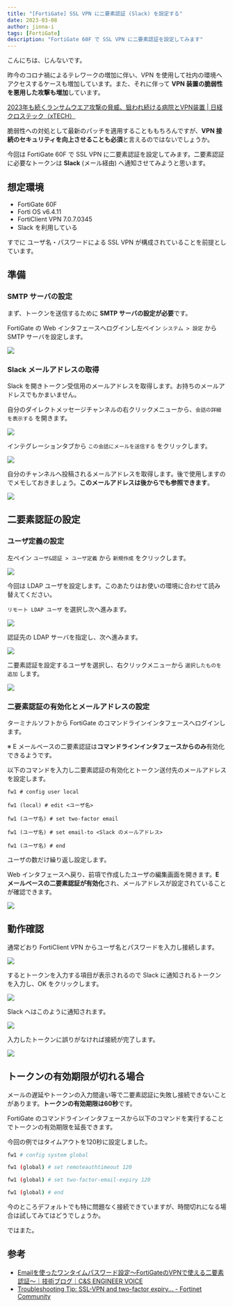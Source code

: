 ```yaml
---
title: "[FortiGate] SSL VPN に二要素認証 (Slack) を設定する"
date: 2023-03-08
author: jinna-i
tags: [FortiGate]
description: "FortiGate 60F で SSL VPN に二要素認証を設定してみます"
---
```


こんにちは、じんないです。

昨今のコロナ禍によるテレワークの増加に伴い、VPN を使用して社内の環境へアクセスするケースも増加しています。また、それに伴って **VPN 装置の脆弱性を悪用した攻撃も増加**しています。

[2023年も続くランサムウエア攻撃の脅威、狙われ続ける病院とVPN装置 | 日経クロステック（xTECH）](https://xtech.nikkei.com/atcl/nxt/column/18/02294/00005/)

脆弱性への対処として最新のパッチを適用することももちろんですが、**VPN 接続のセキュリティを向上させることも必須**と言えるのではないでしょうか。

今回は FortiGate 60F で SSL VPN に二要素認証を設定してみます。二要素認証に必要なトークンは **Slack** (メール経由) へ通知させてみようと思います。

## 想定環境

- FortiGate 60F
- Forti OS v6.4.11
- FortiClient VPN 7.0.7.0345
- Slack を利用している

すでに ユーザ名・パスワードによる SSL VPN が構成されていることを前提としています。

## 準備
### SMTP サーバの設定

まず、トークンを送信するために **SMTP サーバの設定が必要**です。

FortiGate の Web インタフェースへログインし左ペイン `システム > 設定` から SMTP サーバを設定します。

![](images/005.png)


### Slack メールアドレスの取得

Slack を開きトークン受信用のメールアドレスを取得します。お持ちのメールアドレスでもかまいません。

自分のダイレクトメッセージチャンネルの右クリックメニューから、`会話の詳細を表示する` を開きます。

![](images/001.png)

インテグレーションタブから `この会話にメールを送信する` をクリックします。

![](images/002.png)

自分のチャンネルへ投稿されるメールアドレスを取得します。後で使用しますのでメモしておきましょう。**このメールアドレスは後からでも参照できます**。

![](images/003.png)


## 二要素認証の設定
### ユーザ定義の設定

左ペイン `ユーザ&認証 > ユーザ定義` から `新規作成` をクリックします。

![](images/004.png)

今回は LDAP ユーザを設定します。このあたりはお使いの環境に合わせて読み替えてください。

`リモート LDAP ユーザ` を選択し次へ進みます。

![](images/006.png)

認証先の LDAP サーバを指定し、次へ進みます。

![](images/007.png)

二要素認証を設定するユーザを選択し、右クリックメニューから `選択したものを追加` します。

![](images/008.png)

### 二要素認証の有効化とメールアドレスの設定

ターミナルソフトから FortiGate のコマンドラインインタフェースへログインします。

※ E メールベースの二要素認証は**コマンドラインインタフェースからのみ**有効化できるようです。

以下のコマンドを入力し二要素認証の有効化とトークン送付先のメールアドレスを設定します。

```
fw1 # config user local

fw1 (local) # edit <ユーザ名>

fw1 (ユーザ名) # set two-factor email

fw1 (ユーザ名) # set email-to <Slack のメールアドレス>

fw1 (ユーザ名) # end
```

ユーザの数だけ繰り返し設定します。

Web インタフェースへ戻り、前項で作成したユーザの編集画面を開きます。**E メールベースの二要素認証が有効化**され、メールアドレスが設定されていることが確認できます。

![](images/009.png)


## 動作確認

通常どおり FortiClient VPN からユーザ名とパスワードを入力し接続します。

![](images/010.png)

するとトークンを入力する項目が表示されるので Slack に通知されるトークンを入力し、OK をクリックします。

![](images/011.png)

Slack へはこのように通知されます。

![](images/012.png)

入力したトークンに誤りがなければ接続が完了します。

![](images/013.png)

## トークンの有効期限が切れる場合

メールの遅延やトークンの入力間違い等で二要素認証に失敗し接続できないことがあります。**トークンの有効期限は60秒**です。

FortiGate のコマンドラインインタフェースから以下のコマンドを実行することでトークンの有効期限を延長できます。

今回の例ではタイムアウトを120秒に設定しました。

```bash
fw1 # config system global

fw1 (global) # set remoteauthtimeout 120

fw1 (global) # set two-factor-email-expiry 120

fw1 (global) # end
```

今のところデフォルトでも特に問題なく接続できていますが、時間切れになる場合は試してみてはどうでしょうか。

ではまた。

## 参考

- [Emailを使ったワンタイムパスワード設定～FortiGateのVPNで使える二要素認証～｜技術ブログ｜C&S ENGINEER VOICE](https://licensecounter.jp/engineer-voice/blog/articles/20210129__fortigatevpn_emailfortitoken.html)
- [Troubleshooting Tip: SSL-VPN and two-factor expiry... - Fortinet Community](https://community.fortinet.com/t5/FortiGate/Troubleshooting-Tip-SSL-VPN-and-two-factor-expiry-timers/ta-p/191661?externalID=FD47443)
